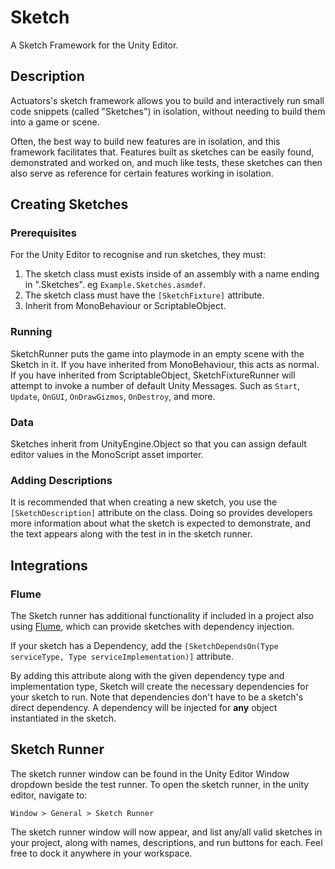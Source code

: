 # Sketch
A Sketch Framework for the Unity Editor.

## Description
Actuators's sketch framework allows you to build and interactively run small code snippets (called "Sketches") in isolation, without needing to build them into a game or scene.

Often, the best way to build new features are in isolation, and this framework facilitates that. Features built as sketches can be easily found, demonstrated and worked on, and much like tests, these sketches can then also serve as reference for certain features working in isolation.

## Creating Sketches

### Prerequisites
For the Unity Editor to recognise and run sketches, they must:
1. The sketch class must exists inside of an assembly with a name ending in ".Sketches". eg `Example.Sketches.asmdef`.
2. The sketch class must have the `[SketchFixture]` attribute.
3. Inherit from MonoBehaviour or ScriptableObject.

### Running

SketchRunner puts the game into playmode in an empty scene with the Sketch in it. If you have inherited from MonoBehaviour, this acts as normal. If you have inherited from ScriptableObject, SketchFixtureRunner will attempt to invoke a number of default Unity Messages. Such as `Start`, `Update`, `OnGUI`, `OnDrawGizmos`, `OnDestroy`, and more.

### Data

Sketches inherit from UnityEngine.Object so that you can assign default editor values in the MonoScript asset importer.

### Adding Descriptions
It is recommended that when creating a new sketch, you use the `[SketchDescription]` attribute on the class. Doing so provides developers more information about what the sketch is expected to demonstrate, and the text appears along with the test in in the sketch runner.

## Integrations

### Flume

The Sketch runner has additional functionality if included in a project also using [Flume](https://github.com/ActuatorDigital/Flume), which can provide sketches with dependency injection.

If your sketch has a Dependency, add the `[SketchDependsOn(Type serviceType, Type serviceImplementation)]` attribute.

By adding this attribute along with the given dependency type and implementation type, Sketch will create the necessary dependencies for your sketch to run. Note that dependencies don't have to be a sketch's direct dependency. A dependency will be injected for **any** object instantiated in the sketch.

## Sketch Runner
The sketch runner window can be found in the Unity Editor Window dropdown beside the test runner. To open the sketch runner, in the unity editor, navigate to:
```
Window > General > Sketch Runner
```
The sketch runner window will now appear, and list any/all valid sketches in your project, along with  names, descriptions, and run buttons for each. Feel free to dock it anywhere in your workspace.

